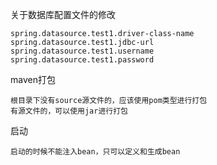 关于数据库配置文件的修改

```
spring.datasource.test1.driver-class-name
spring.datasource.test1.jdbc-url
spring.datasource.test1.username
spring.datasource.test1.password
```



maven打包

```
根目录下没有source源文件的，应该使用pom类型进行打包
有源文件的，可以使用jar进行打包
```



启动

```
启动的时候不能注入bean，只可以定义和生成bean
```

